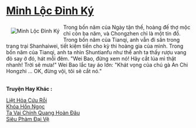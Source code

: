 <a href="https://truyentiki.com/minh-loc-dinh-ky.31765/" title="Minh Lộc Đỉnh Ký"><h1>Minh Lộc Đỉnh Ký</h1></a><div style="display:table"><img align="right" style="float: left; padding: 10px;" src="https://truyentiki.com/a/img/str/src/31765.jpg" alt="Minh Lộc Đỉnh Ký">Trong bốn năm của Ngày tận thế, hoàng đế thợ mộc chỉ còn ba năm, và Chongzhen chỉ là một tín đồ. Trong bốn năm của Tianqi, anh vẫn đi săn trong trang trại Shanhaiwei, tiết kiệm tiền cho kỳ thi hoàng gia của mình. Trong bốn năm của Tianqi, anh ta nhìn Shuntianfu như thể anh ta thấy rượu vang đỏ say ở đó, hát mỗi đêm. "Wei Bao, đừng xem nó! Hãy cắt lúa mì thật nhanh! Trời sẽ mưa!" Wei Bao lắc tay áo lớn: "Khát vọng của chú gà An Chi Hongzhi ... OK, đừng vội, tôi sẽ cắt nó."</div><p><br><b>Truyện Hay Khác :</b></p><a href="https://truyentiki.com/liet-hoa-cuu-roi.31764/" alt="Liệt Hỏa Cứu Rỗi">Liệt Hỏa Cứu Rỗi</a><br/><a href="https://github.com/nownovels/truyenhay/tree/master/truyenhay/30738/README.md" alt="Khóa Hồn Ngọc">Khóa Hồn Ngọc</a><br/><a href="https://github.com/nownovels/truyenhay/tree/master/truyenhay/30748/README.md" alt="Ta Vai Chính Quang Hoàn Đâu">Ta Vai Chính Quang Hoàn Đâu</a><br/><a href="https://github.com/nownovels/top500/tree/master/truyenhay/33541/" alt="Siêu Phàm Đại Vệ">Siêu Phàm Đại Vệ</a><br/>